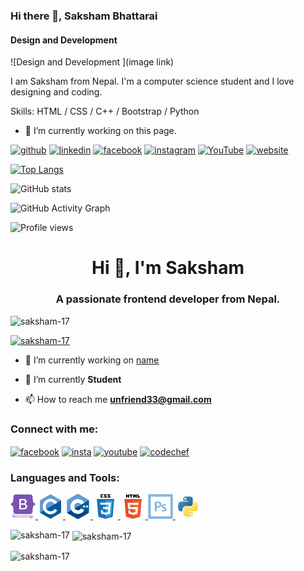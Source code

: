 ### Hi there 👋, Saksham Bhattarai
#### Design and Development 
![Design and Development ](image link)

I am Saksham from Nepal. I'm a computer science student and I love designing and coding.

Skills:  HTML / CSS / C++ / Bootstrap / Python

- 🔭 I’m currently working on this page. 


[<img src='https://cdn.jsdelivr.net/npm/simple-icons@3.0.1/icons/github.svg' alt='github' height='40'>](https://github.com/saksham-17)  [<img src='https://cdn.jsdelivr.net/npm/simple-icons@3.0.1/icons/linkedin.svg' alt='linkedin' height='40'>](https://www.linkedin.com/in/sas/)  [<img src='https://cdn.jsdelivr.net/npm/simple-icons@3.0.1/icons/facebook.svg' alt='facebook' height='40'>](https://www.facebook.com/das)  [<img src='https://cdn.jsdelivr.net/npm/simple-icons@3.0.1/icons/instagram.svg' alt='instagram' height='40'>](https://www.instagram.com/sasa/)  [<img src='https://cdn.jsdelivr.net/npm/simple-icons@3.0.1/icons/youtube.svg' alt='YouTube' height='40'>](https://www.youtube.com/channel/sasa)  [<img src='https://cdn.jsdelivr.net/npm/simple-icons@3.0.1/icons/icloud.svg' alt='website' height='40'>](sasa)  

[![Top Langs](https://github-readme-stats.vercel.app/api/top-langs/?username=saksham-17)](https://github.com/anuraghazra/github-readme-stats)

![GitHub stats](https://github-readme-stats.vercel.app/api?username=saksham-17&show_icons=true&count_private=true)  

![GitHub Activity Graph](https://activity-graph.herokuapp.com/graph?username=saksham-17)  

![Profile views](https://gpvc.arturio.dev/saksham-17)  



<h1 align="center">Hi 👋, I'm Saksham</h1>
<h3 align="center">A passionate frontend developer from Nepal.</h3>

<p align="left"> <img src="https://komarev.com/ghpvc/?username=saksham-17&label=Profile%20views&color=0e75b6&style=flat" alt="saksham-17" /> </p>

<p align="left"> <a href="https://github.com/ryo-ma/github-profile-trophy"><img src="https://github-profile-trophy.vercel.app/?username=saksham-17" alt="saksham-17" /></a> </p>

- 🔭 I’m currently working on [name](link)

- 🌱 I’m currently **Student**

- 📫 How to reach me **unfriend33@gmail.com**

<h3 align="left">Connect with me:</h3>
<p align="left">
<a href="https://fb.com/facebook" target="blank"><img align="center" src="https://raw.githubusercontent.com/rahuldkjain/github-profile-readme-generator/master/src/images/icons/Social/facebook.svg" alt="facebook" height="30" width="40" /></a>
<a href="https://instagram.com/insta" target="blank"><img align="center" src="https://raw.githubusercontent.com/rahuldkjain/github-profile-readme-generator/master/src/images/icons/Social/instagram.svg" alt="insta" height="30" width="40" /></a>
<a href="https://www.youtube.com/c/youtube" target="blank"><img align="center" src="https://raw.githubusercontent.com/rahuldkjain/github-profile-readme-generator/master/src/images/icons/Social/youtube.svg" alt="youtube" height="30" width="40" /></a>
<a href="https://www.codechef.com/users/codechef" target="blank"><img align="center" src="https://cdn.jsdelivr.net/npm/simple-icons@3.1.0/icons/codechef.svg" alt="codechef" height="30" width="40" /></a>
</p>

<h3 align="left">Languages and Tools:</h3>
<p align="left"> <a href="https://getbootstrap.com" target="_blank" rel="noreferrer"> <img src="https://raw.githubusercontent.com/devicons/devicon/master/icons/bootstrap/bootstrap-plain-wordmark.svg" alt="bootstrap" width="40" height="40"/> </a> <a href="https://www.cprogramming.com/" target="_blank" rel="noreferrer"> <img src="https://raw.githubusercontent.com/devicons/devicon/master/icons/c/c-original.svg" alt="c" width="40" height="40"/> </a> <a href="https://www.w3schools.com/cpp/" target="_blank" rel="noreferrer"> <img src="https://raw.githubusercontent.com/devicons/devicon/master/icons/cplusplus/cplusplus-original.svg" alt="cplusplus" width="40" height="40"/> </a> <a href="https://www.w3schools.com/css/" target="_blank" rel="noreferrer"> <img src="https://raw.githubusercontent.com/devicons/devicon/master/icons/css3/css3-original-wordmark.svg" alt="css3" width="40" height="40"/> </a> <a href="https://www.w3.org/html/" target="_blank" rel="noreferrer"> <img src="https://raw.githubusercontent.com/devicons/devicon/master/icons/html5/html5-original-wordmark.svg" alt="html5" width="40" height="40"/> </a> <a href="https://www.photoshop.com/en" target="_blank" rel="noreferrer"> <img src="https://raw.githubusercontent.com/devicons/devicon/master/icons/photoshop/photoshop-line.svg" alt="photoshop" width="40" height="40"/> </a> <a href="https://www.python.org" target="_blank" rel="noreferrer"> <img src="https://raw.githubusercontent.com/devicons/devicon/master/icons/python/python-original.svg" alt="python" width="40" height="40"/> </a> </p>

<p><img align="left" src="https://github-readme-stats.vercel.app/api/top-langs?username=saksham-17&show_icons=true&locale=en&layout=compact" alt="saksham-17" /></p>

<p>&nbsp;<img align="center" src="https://github-readme-stats.vercel.app/api?username=saksham-17&show_icons=true&locale=en" alt="saksham-17" /></p>

<p><img align="center" src="https://github-readme-streak-stats.herokuapp.com/?user=saksham-17&" alt="saksham-17" /></p>
